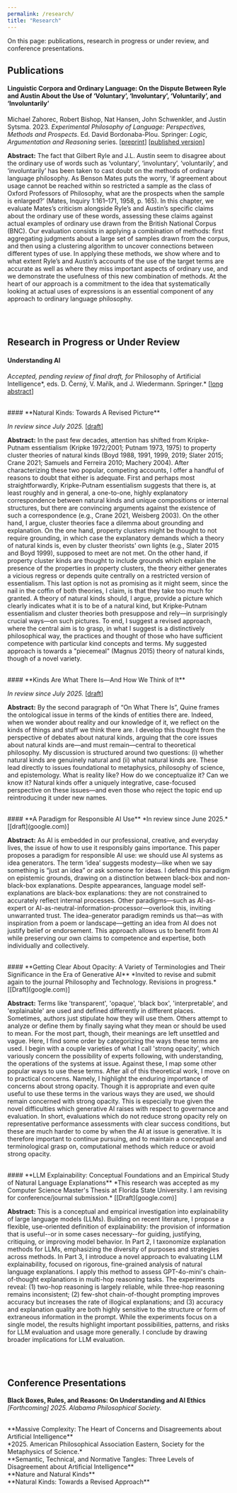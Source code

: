 ```yaml
---
permalink: /research/
title: "Research"
---
```


On this page: publications, research in progress or under review, and conference presentations.

## Publications

#### **Linguistic Corpora and Ordinary Language: On the Dispute Between Ryle and Austin About the Use of ‘Voluntary’, ‘Involuntary’, ‘Voluntarily’, and ‘Involuntarily’**
Michael Zahorec, Robert Bishop, Nat Hansen, John Schwenkler, and Justin Sytsma. 2023. *Experimental Philosophy of Language: Perspectives, Methods and Prospects*. Ed. David Bordonaba-Plou. Springer: *Logic, Argumentation and Reasoning* series. [[preprint](google.com)] [[published version](google.com)]

**Abstract:** The fact that Gilbert Ryle and J.L. Austin seem to disagree about the ordinary use of words such as ‘voluntary’, ‘involuntary’, ‘voluntarily’, and ‘involuntarily’ has been taken to cast doubt on the methods of ordinary language philosophy. As Benson Mates puts the worry, ‘if agreement about usage cannot be reached within so restricted a sample as the class of Oxford Professors of Philosophy, what are the prospects when the sample is enlarged?’ (Mates, Inquiry 1:161–171, 1958, p. 165). In this chapter, we evaluate Mates’s criticism alongside Ryle’s and Austin’s specific claims about the ordinary use of these words, assessing these claims against actual examples of ordinary use drawn from the British National Corpus (BNC). Our evaluation consists in applying a combination of methods: first aggregating judgments about a large set of samples drawn from the corpus, and then using a clustering algorithm to uncover connections between different types of use. In applying these methods, we show where and to what extent Ryle’s and Austin’s accounts of the use of the target terms are accurate as well as where they miss important aspects of ordinary use, and we demonstrate the usefulness of this new combination of methods. At the heart of our approach is a commitment to the idea that systematically looking at actual uses of expressions is an essential component of any approach to ordinary language philosophy.

<br><br>

## Research in Progress or Under Review

#### **Understanding AI**

*Accepted, pending review of final draft, for* Philosophy of Artificial Intelligence*, eds. D. Černý, V. Mařík, and J. Wiedermann. Springer.* [[long abstract](google.com)]

<br>
#### **Natural Kinds: Towards A Revised Picture**

*In review since July 2025.* [[draft](google.com)]

**Abstract:** In the past few decades, attention has shifted from Kripke-Putnam essentialism (Kripke 1972/2001; Putnam 1973, 1975) to property cluster theories of natural kinds (Boyd 1988, 1991, 1999, 2019; Slater 2015; Crane 2021; Samuels and Ferreira 2010; Machery 2004). After characterizing these two popular, competing accounts, I offer a handful of reasons to doubt that either is adequate. First and perhaps most straightforwardly, Kripke-Putnam essentialism suggests that there is, at least roughly and in general, a one-to-one, highly explanatory correspondence between natural kinds and unique compositions or internal structures, but there are convincing arguments against the existence of such a correspondence (e.g., Crane 2021, Weisberg 2003). On the other hand, I argue, cluster theories face a dilemma about grounding and explanation. On the one hand, property clusters might be thought to not require grounding, in which case the explanatory demands which a theory of natural kinds is, even by cluster theorists' own lights (e.g., Slater 2015 and Boyd 1999), supposed to meet are not met. On the other hand, if property cluster kinds are thought to include grounds which explain the presence of the properties in property clusters, the theory either generates a vicious regress or depends quite centrally on a restricted version of essentialism. This last option is not as promising as it might seem, since the nail in the coffin of both theories, I claim, is that they take too much for granted. A theory of natural kinds should, I argue, provide a picture which clearly indicates what it is to be of a natural kind, but Kripke-Putnam essentialism and cluster theories both presuppose and rely—in surprisingly crucial ways—on such pictures. To end, I suggest a revised approach, where the central aim is to grasp, in what I suggest is a distinctively philosophical way, the practices and thought of those who have sufficient competence with particular kind concepts and terms. My suggested approach is towards a "piecemeal" (Magnus 2015) theory of natural kinds, though of a novel variety. 

<br>
#### **Kinds Are What There Is—And How We Think of It**

*In review since July 2025.* [[draft](google.com)]

**Abstract:** By the second paragraph of “On What There Is”, Quine frames the ontological issue in terms of the kinds of entities there are. Indeed, when we wonder about reality and our knowledge of it, we reflect on the kinds of things and stuff we think there are. I develop this thought from the perspective of debates about natural kinds, arguing that the core issues about natural kinds are—and must remain—central to theoretical philosophy. My discussion is structured around two questions: (i) whether natural kinds are genuinely natural and (ii) what natural kinds are. These lead directly to issues foundational to metaphysics, philosophy of science, and epistemology. What is reality like? How do we conceptualize it? Can we know it? Natural kinds offer a uniquely integrative, case-focused perspective on these issues—and even those who reject the topic end up reintroducing it under new names.

<br>
#### **A Paradigm for Responsible AI Use**
*In review since June 2025.* [[draft](google.com)]

**Abstract:** As AI is embedded in our professional, creative, and everyday lives, the issue of how to use it responsibly gains importance. This paper proposes a paradigm for responsible AI use: we should use AI systems as idea generators. The term ‘idea’ suggests modesty—like when we say something is “just an idea” or ask someone for ideas. I defend this paradigm on epistemic grounds, drawing on a distinction between black-box and non-black-box explanations. Despite appearances, language model self-explanations are black-box explanations: they are not constrained to accurately reflect internal processes. Other paradigms—such as AI-as-expert or AI-as-neutral-information-processor—overlook this, inviting unwarranted trust. The idea-generator paradigm reminds us that—as with inspiration from a poem or landscape—getting an idea from AI does not justify belief or endorsement. This approach allows us to benefit from AI while preserving our own claims to competence and expertise, both individually and collectively.

<br>
#### **Getting Clear About Opacity: A Variety of Terminologies and Their Significance in the Era of Generative AI**
*Invited to revise and submit again to the journal Philosophy and Technology. Revisions in progress.* [[Draft](google.com)]

**Abstract:** Terms like 'transparent', 'opaque', 'black box', 'interpretable', and 'explainable' are used and defined differently in different places. Sometimes, authors just stipulate how they will use them. Others attempt to analyze or define them by finally saying what they mean or should be used to mean. For the most part, though, their meanings are left unsettled and vague. Here, I find some order by categorizing the ways these terms are used. I begin with a couple varieties of what I call 'strong opacity', which variously concern the possibility of experts following, with understanding, the operations of the systems at issue. Against these, I map some other popular ways to use these terms. After all of this theoretical work, I move on to practical concerns. Namely, I highlight the enduring importance of concerns about strong opacity. Though it is appropriate and even quite useful to use these terms in the various ways they are used, we should remain concerned with strong opacity. This is especially true given the novel difficulties which generative AI raises with respect to governance and evaluation. In short, evaluations which do not reduce strong opacity rely on representative performance assessments with clear success conditions, but these are much harder to come by when the AI at issue is generative. It is therefore important to continue pursuing, and to maintain a conceptual and terminological grasp on, computational methods which reduce or avoid strong opacity.

<br>
#### **LLM Explainability: Conceptual Foundations and an Empirical Study of Natural Language Explanations**
*This research was accepted as my Computer Science Master's Thesis at Florida State University. I am revising for conference/journal submission.* [[Draft](google.com)]

**Abstract:** This is a conceptual and empirical investigation into explainability of large language models (LLMs). Building on recent literature, I propose a flexible, use-oriented definition of explainability: the provision of information that is useful--or in some cases necessary--for guiding, justifying, critiquing, or improving model behavior. In Part 2, I taxonomize explanation methods for LLMs, emphasizing the diversity of purposes and strategies across methods. In Part 3, I introduce a novel approach to evaluating LLM explainability, focused on rigorous, fine-grained analysis of natural language explanations. I apply this method to assess GPT-4o-mini's chain-of-thought explanations in multi-hop reasoning tasks. The experiments reveal: (1) two-hop reasoning is largely reliable, while three-hop reasoning remains inconsistent; (2) few-shot chain-of-thought prompting improves accuracy but increases the rate of illogical explanations; and (3) accuracy and explanation quality are both highly sensitive to the structure or form of extraneous information in the prompt. While the experiments focus on a single model, the results highlight important possibilities, patterns, and risks for LLM evaluation and usage more generally. I conclude by drawing broader implications for LLM evaluation.

<br><br>

## Conference Presentations

**Black Boxes, Rules, and Reasons: On Understanding and AI Ethics**<br>
*[Forthcoming] 2025. Alabama Philosophical Society.*

<br>
**Massive Complexity: The Heart of Concerns and Disagreements about Artificial Intelligence**<br>
*2025. American Philosophical Association Eastern, Society for the Metaphysics of Science.*

<br>
**Semantic, Technical, and Normative Tangles: Three Levels of Disagreement about Artificial Intelligence**

<br>
**Nature and Natural Kinds**

<br>
**Natural Kinds: Towards a Revised Approach**



